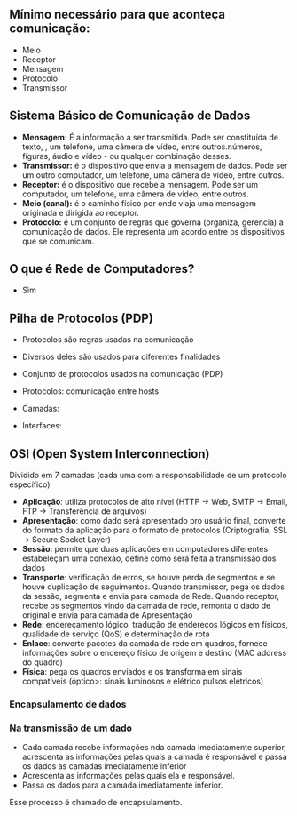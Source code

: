 ## Mínimo necessário para que aconteça comunicação:

- Meio
- Receptor
- Mensagem
- Protocolo
- Transmissor

## Sistema Básico de Comunicação de Dados

- **Mensagem:** É a informação a ser transmitida. Pode ser constituída de texto, , um telefone, uma câmera de vídeo, entre outros.números, figuras, áudio e vídeo - ou qualquer combinação desses.
- **Transmissor:** é o dispositivo que envia a mensagem de dados. Pode ser um outro computador, um telefone, uma câmera de vídeo, entre outros.
- **Receptor:** é o dispositivo que recebe a mensagem. Pode ser um computador, um telefone, uma câmera de vídeo, entre outros.
- **Meio (canal):** é o caminho físico por onde viaja uma mensagem originada e dirigida ao receptor.
- **Protocolo:** é um conjunto de regras que governa (organiza, gerencia) a comunicação de dados. Ele representa um acordo entre os dispositivos que se comunicam.

## O que é Rede de Computadores?

- Sim

## Pilha de Protocolos (PDP)

- Protocolos são regras usadas na comunicação
- Diversos deles são usados para diferentes finalidades
- Conjunto de protocolos usados na comunicação (PDP)

- Protocolos: comunicação entre hosts
- Camadas:
- Interfaces:

## OSI (Open System Interconnection)

Dividido em 7 camadas (cada uma com a responsabilidade de um protocolo específico)

- **Aplicação**: utiliza protocolos de alto nível (HTTP → Web, SMTP → Email, FTP → Transferência de arquivos)
- **Apresentação**: como dado será apresentado pro usuário final, converte do formato da aplicação para o formato de protocolos (Criptografia, SSL → Secure Socket Layer)
- **Sessão**: permite que duas aplicações em computadores diferentes estabeleçam uma conexão, define como será feita a transmissão dos dados
- **Transporte**: verificação de erros, se houve perda de segmentos e se houve duplicação de seguimentos. Quando transmissor, pega os dados da sessão, segmenta e envia para camada de Rede. Quando receptor, recebe os segmentos vindo da camada de rede, remonta o dado de original e envia para camada de Apresentação
- **Rede**: endereçamento lógico, tradução de endereços lógicos em físicos, qualidade de serviço (QoS) e determinação de rota
- **Enlace**: converte pacotes da camada de rede em quadros, fornece informações sobre o endereço físico de origem e destino (MAC address do quadro)
- **Física**: pega os quadros enviados e os transforma em sinais compatíveis (óptico>: sinais luminosos e elétrico pulsos elétricos)

### Encapsulamento de dados

### Na transmissão de um dado

- Cada camada recebe informações nda camada imediatamente superior, acrescenta as informações pelas quais a camada é responsável e passa os dados as camadas imediatamente inferior
- Acrescenta as informações pelas quais ela é responsável.
- Passa os dados para a camada imediatamente inferior.

Esse processo é chamado de encapsulamento.

###
